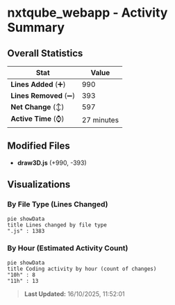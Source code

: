 # nxtqube_webapp - Activity Summary 

## Overall Statistics

| Stat                   | Value                                                             |
| ---------------------- | ----------------------------------------------------------------- |
| **Lines Added** (➕)   | 990                                          |
| **Lines Removed** (➖) | 393                                        |
| **Net Change** (↕)    | 597                |
| **Active Time** (⌚)   | 27 minutes |


## Modified Files
- **draw3D.js** (+990, -393)

## Visualizations

### By File Type (Lines Changed)

```mermaid
pie showData
title Lines changed by file type
".js" : 1383
```

### By Hour (Estimated Activity Count)

```mermaid
pie showData
title Coding activity by hour (count of changes)
"10h" : 8
"11h" : 13
```


> **Last Updated:** 16/10/2025, 11:52:01